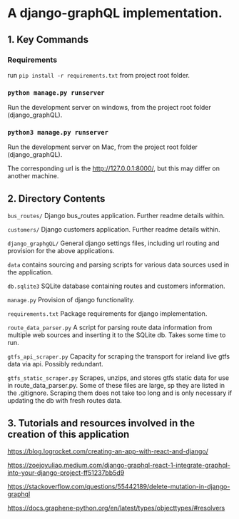 # A django-graphQL implementation.

## 1. Key Commands
### Requirements
run `pip install -r requirements.txt` from project root folder.

### `python manage.py runserver` 
Run the development server on windows, from the project root folder (django_graphQL).

### `python3 manage.py runserver`
Run the development server on Mac, from the project root folder (django_graphQL).

The corresponding url is the http://127.0.0.1:8000/, but this may differ on another machine. 

## 2. Directory Contents
`bus_routes/`
Django bus_routes application. Further readme details within.

`customers/`
Django customers application. Further readme details within.

`django_graphgQL/`
General django settings files, including url routing and provision for the above applications.

`data`
contains sourcing and parsing scripts for various data sources used in the application.

`db.sqlite3`
SQLite database containing routes and customers information.

`manage.py`
Provision of django functionality.

`requirements.txt`
Package requirements for django implementation.

`route_data_parser.py`
A script for parsing route data information from multiple web sources and inserting it to 
the SQLite db. Takes some time to run.

`gtfs_api_scraper.py`
Capacity for scraping the transport for ireland live gtfs data via api. Possibly redundant.

`gtfs_static_scraper.py`
Scrapes, unzips, and stores gtfs static data for use in route_data_parser.py. Some of these files are
large, sp they are listed in the .gitignore. Scraping them does not take too long and is only
necessary if updating the db with fresh routes data.

  
## 3. Tutorials and resources involved in the creation of this application

https://blog.logrocket.com/creating-an-app-with-react-and-django/

https://zoejoyuliao.medium.com/django-graphql-react-1-integrate-graphql-into-your-django-project-ff51237bb5d9

https://stackoverflow.com/questions/55442189/delete-mutation-in-django-graphql

https://docs.graphene-python.org/en/latest/types/objecttypes/#resolvers